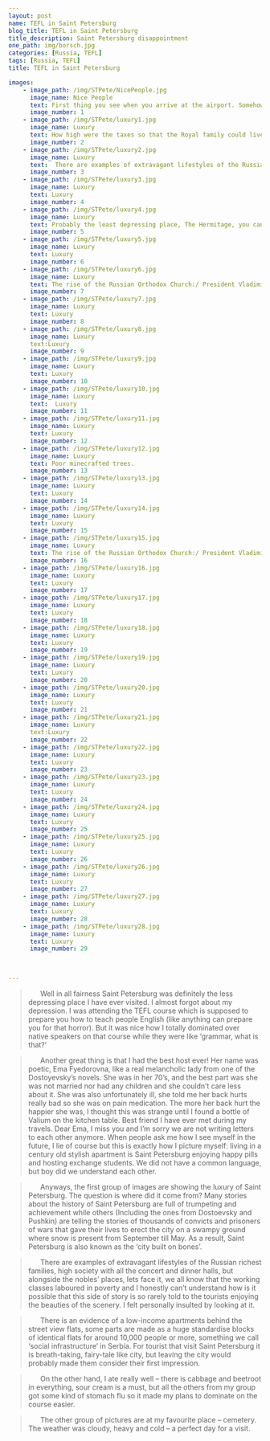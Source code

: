 ```yaml
---
layout: post
name: TEFL in Saint Petersburg
blog_title: TEFL in Saint Petersburg
title_description: Saint Petersburg disappointment
one_path: img/borsch.jpg
categories: [Russia, TEFL]  
tags: [Russia, TEFL]  
title: TEFL in Saint Petersburg

images:
    - image_path: /img/STPete/NicePeople.jpg
      image_name: Nice People
      text: First thing you see when you arrive at the airport. Somehow doesn't sound very persuasive. 
      image_number: 1
    - image_path: /img/STPete/luxury1.jpg
      image_name: Luxury
      text: How high were the taxes so that the Royal family could live here? 
      image_number: 2
    - image_path: /img/STPete/luxury2.jpg
      image_name: Luxury
      text:  There are examples of extravagant lifestyles of the Russian richest families, high society with all the concert and dinner halls, but alongside the nobles’ places, lets face it, we all know that the working classes laboured in poverty and I honestly can’t understand how is it possible that this side of story is so rarely told to the tourists enjoying the beauties of the scenery. I felt personally insulted by looking at it.
      image_number: 3
    - image_path: /img/STPete/luxury3.jpg
      image_name: Luxury
      text: Luxury
      image_number: 4
    - image_path: /img/STPete/luxury4.jpg
      image_name: Luxury
      text: Probably the least depressing place, The Hermitage, you can actually enjoy some nice art.
      image_number: 5
    - image_path: /img/STPete/luxury5.jpg
      image_name: Luxury
      text: Luxury
      image_number: 6
    - image_path: /img/STPete/luxury6.jpg
      image_name: Luxury
      text: The rise of the Russian Orthodox Church:/ President Vladimir Putin, a former KGB agent of the atheist Soviet Union, now embraces his Orthodox Christianity. The Russian leader is often shown on national television broadcasts attending church services and paying respect to the church leadership. The most dazzling places are of course - Churches. 
      image_number: 7
    - image_path: /img/STPete/luxury7.jpg
      image_name: Luxury
      text: Luxury
      image_number: 8
    - image_path: /img/STPete/luxury8.jpg
      image_name: Luxury
      text:Luxury
      image_number: 9
    - image_path: /img/STPete/luxury9.jpg
      image_name: Luxury
      text: Luxury
      image_number: 10
    - image_path: /img/STPete/luxury10.jpg
      image_name: Luxury
      text:  Luxury
      image_number: 11
    - image_path: /img/STPete/luxury11.jpg
      image_name: Luxury
      text: Luxury
      image_number: 12
    - image_path: /img/STPete/luxury12.jpg
      image_name: Luxury
      text: Poor minecrafted trees. 
      image_number: 13
    - image_path: /img/STPete/luxury13.jpg
      image_name: Luxury
      text: Luxury
      image_number: 14
    - image_path: /img/STPete/luxury14.jpg
      image_name: Luxury
      text: Luxury
      image_number: 15
    - image_path: /img/STPete/luxury15.jpg
      image_name: Luxury
      text: The rise of the Russian Orthodox Church:/ President Vladimir Putin, a former KGB agent of the atheist Soviet Union, now embraces his Orthodox Christianity. The Russian leader is often shown on national television broadcasts attending church services and paying respect to the church leadership. The most dazzling places are of course - Churches. 
      image_number: 16
    - image_path: /img/STPete/luxury16.jpg
      image_name: Luxury
      text: Luxury
      image_number: 17
    - image_path: /img/STPete/luxury17.jpg
      image_name: Luxury
      text: Luxury
      image_number: 18
    - image_path: /img/STPete/luxury18.jpg
      image_name: Luxury
      text: Luxury
      image_number: 19
    - image_path: /img/STPete/luxury19.jpg
      image_name: Luxury
      text: Luxury
      image_number: 20
    - image_path: /img/STPete/luxury20.jpg
      image_name: Luxury
      text: Luxury
      image_number: 21
    - image_path: /img/STPete/luxury21.jpg
      image_name: Luxury
      text:Luxury
      image_number: 22
    - image_path: /img/STPete/luxury22.jpg
      image_name: Luxury
      text: Luxury
      image_number: 23
    - image_path: /img/STPete/luxury23.jpg
      image_name: Luxury
      text: Luxury
      image_number: 24
    - image_path: /img/STPete/luxury24.jpg
      image_name: Luxury
      text: Luxury
      image_number: 25
    - image_path: /img/STPete/luxury25.jpg
      image_name: Luxury
      text: Luxury
      image_number: 26
    - image_path: /img/STPete/luxury26.jpg
      image_name: Luxury
      text: Luxury
      image_number: 27
    - image_path: /img/STPete/luxury27.jpg
      image_name: Luxury 
      text: Luxury
      image_number: 28
    - image_path: /img/STPete/luxury28.jpg
      image_name: Luxury 
      text: Luxury
      image_number: 29
   

    
---
```

>&nbsp;&nbsp;&nbsp;&nbsp;&nbsp;&nbsp;Well in all fairness Saint Petersburg was definitely the less depressing place I have ever visited. I almost forgot about my depression. I was attending the TEFL course which is supposed to prepare you how to teach people English (like anything can prepare you for that horror). But it was nice how I totally dominated over native speakers on that course while they were like ‘grammar, what is that?’ 

>&nbsp;&nbsp;&nbsp;&nbsp;&nbsp;&nbsp;Another great thing is that I had the best host ever! Her name was poetic, Ema Fyedorovna, like a real melancholic lady from one of the Dostoyevsky’s novels. She was in her 70’s, and the best part was she was not married nor had any children and she couldn’t care less about it. She was also unfortunately ill, she told me her back hurts really bad so she was on pain medication. The more her back hurt the happier she was, I thought this was strange until I found a bottle of Valium on the kitchen table. Best friend I have ever met during my travels. Dear Ema, I miss you and I’m sorry we are not writing letters to each other anymore. When people ask me how I see myself in the future, I lie of course but this is exactly how I picture myself: living in a century old stylish apartment is Saint Petersburg enjoying happy pills and hosting exchange students. We did not have a common language, but boy did we understand each other. 

>&nbsp;&nbsp;&nbsp;&nbsp;&nbsp;&nbsp;Anyways, the first group of images are showing the luxury of Saint Petersburg. The question is where did it come from? Many stories about the history of Saint Petersburg are full of trumpeting and achievement while others (Including the ones from Dostoevsky and Pushkin) are telling the stories of thousands of convicts and prisoners of wars that gave their lives to erect the city on a swampy ground where snow is present from September till May. As a result, Saint Petersburg is also known as the ‘city built on bones’.

>&nbsp;&nbsp;&nbsp;&nbsp;&nbsp;&nbsp;There are examples of extravagant lifestyles of the Russian richest families, high society with all the concert and dinner halls, but alongside the nobles’ places, lets face it, we all know that the working classes laboured in poverty and I honestly can’t understand how is it possible that this side of story is so rarely told to the tourists enjoying the beauties of the scenery. I felt personally insulted by looking at it. 

>&nbsp;&nbsp;&nbsp;&nbsp;&nbsp;&nbsp;There is an evidence of a low-income apartments behind the street view flats, some parts are made as a huge standardise blocks of identical flats for around 10,000 people or more, something we call ‘social infrastructure’ in Serbia. 
For tourist that visit Saint Petersburg it is breath-taking, fairy-tale like city, but leaving the city would probably made them consider their first impression. 

>&nbsp;&nbsp;&nbsp;&nbsp;&nbsp;&nbsp;On the other hand, I ate really well – there is cabbage and beetroot in everything, sour cream is a must, but all the others from my group got some kind of stomach flu so it made my plans to dominate on the course easier. 

>&nbsp;&nbsp;&nbsp;&nbsp;&nbsp;&nbsp;The other group of pictures are at my favourite place – cemetery. The weather was cloudy, heavy and cold – a perfect day for a visit. 
